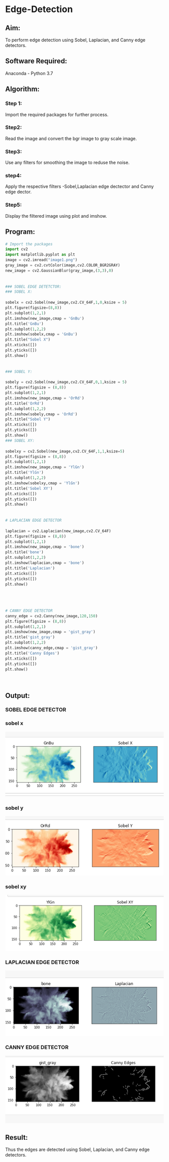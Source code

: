 # Edge-Detection
## Aim:
To perform edge detection using Sobel, Laplacian, and Canny edge detectors.

## Software Required:
Anaconda - Python 3.7

## Algorithm:
### Step 1:
Import the required packages for further process.

### Step2:
Read the image and convert the bgr image to gray scale image.

### Step3:
Use any filters for smoothing the image to reduse the noise.

### step4:
Apply the respective filters -Sobel,Laplacian edge dectector and Canny edge dector.

### Step5:
Display the filtered image using plot and imshow.
 
## Program:

``` Python
# Import the packages
import cv2
import matplotlib.pyplot as plt
image = cv2.imread("image1.png")
gray_image = cv2.cvtColor(image,cv2.COLOR_BGR2GRAY)
new_image = cv2.GaussianBlur(gray_image,(3,3),0)


### SOBEL EDGE DETETCTOR:
### SOBEL X:

sobelx = cv2.Sobel(new_image,cv2.CV_64F,1,0,ksize = 5)
plt.figure(figsize=(8,8))
plt.subplot(1,2,1)
plt.imshow(new_image,cmap = 'GnBu')
plt.title('GnBu')
plt.subplot(1,2,2)
plt.imshow(sobelx,cmap = 'GnBu')
plt.title("Sobel X")
plt.xticks([])
plt.yticks([])
plt.show()


### SOBEL Y:

sobely = cv2.Sobel(new_image,cv2.CV_64F,0,1,ksize = 5)
plt.figure(figsize = (8,8))
plt.subplot(1,2,1)
plt.imshow(new_image,cmap = 'OrRd')
plt.title('OrRd')
plt.subplot(1,2,2)
plt.imshow(sobely,cmap = 'OrRd')
plt.title("Sobel Y")
plt.xticks([])
plt.yticks([])
plt.show()
### SOBEL XY:

sobelxy = cv2.Sobel(new_image,cv2.CV_64F,1,1,ksize=5)
plt.figure(figsize = (8,8))
plt.subplot(1,2,1)
plt.imshow(new_image,cmap = 'YlGn')
plt.title('YlGn')
plt.subplot(1,2,2)
plt.imshow(sobelxy,cmap = 'YlGn')
plt.title('Sobel XY')
plt.xticks([])
plt.yticks([])
plt.show()


# LAPLACIAN EDGE DETECTOR

laplacian = cv2.Laplacian(new_image,cv2.CV_64F)
plt.figure(figsize = (8,8))
plt.subplot(1,2,1)
plt.imshow(new_image,cmap = 'bone')
plt.title('bone')
plt.subplot(1,2,2)
plt.imshow(laplacian,cmap = 'bone')
plt.title('Laplacian')
plt.xticks([])
plt.yticks([])
plt.show()




# CANNY EDGE DETECTOR
canny_edge = cv2.Canny(new_image,120,150)
plt.figure(figsize = (8,8))
plt.subplot(1,2,1)
plt.imshow(new_image,cmap = 'gist_gray')
plt.title('gist_gray')
plt.subplot(1,2,2)
plt.imshow(canny_edge,cmap = 'gist_gray')
plt.title('Canny Edges')
plt.xticks([])
plt.yticks([])
plt.show()




```
## Output:
### SOBEL EDGE DETECTOR
### sobel x
![output](./j1.png)
### sobel y
![output](./j2.png)

### sobel xy

![output](./j3.png)

### LAPLACIAN EDGE DETECTOR

![output](./j4.png)

### CANNY EDGE DETECTOR

![output](./j5.png)
## Result:
Thus the edges are detected using Sobel, Laplacian, and Canny edge detectors.
